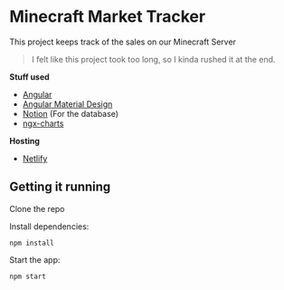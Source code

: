 # Minecraft Market Tracker
This project keeps track of the sales on our Minecraft Server

> I felt like this project took too long, so I kinda rushed it at the end.

**Stuff used**
- [Angular](https://angular.io/)
- [Angular Material Design](https://material.angular.io/)
- [Notion](https://www.notion.so) (For the database)
- [ngx-charts](https://swimlane.github.io/ngx-charts/#/ngx-charts/bar-vertical)

**Hosting**
- [Netlify](https://www.netlify.com/)

## Getting it running
Clone the repo

Install dependencies:
```shell
npm install
```

Start the app:
```shell
npm start
```

